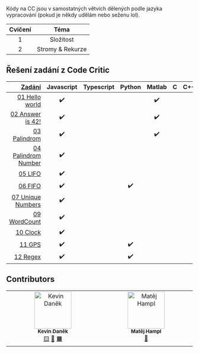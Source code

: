 Kódy na CC jsou v samostatných větvích dělených podle jazyka vypracování (pokud
je někdy udělám nebo seženu lol).

| Cvičení |       Téma       |
| :-----: | :--------------: |
|    1    |    Složitost     |
|    2    | Stromy & Rekurze |

## Řešení zadání z Code Critic

| [Zadání](Zadání/) | Javascript | Typescript | Python | Matlab | C | C++ | Rust | C# | Java| Ruby |
| -----: | :--------: | :--------: | :----: | :----: | :---: | :--: | :--:| :--: | :--: | :--: |
| [01 Hello world](Zadání/01%20Hello%20World.md)|✔️|||✔️|||✔️|||
| [02 Answer is 42!](Zadání/02%20Answer%20is%2042.md)|✔️|||✔️|||✔️
| [03 Palindrom](Zadání/03%20Palindrom.md)|✔️|||✔️|||✔️
| [04 Palindrom Number](Zadání/04%20Palindrom%20Number.md.md)|✔️|||||
| [05 LIFO](Zadání/05%20LIFO.md)|✔️|||||
| [06 FIFO](Zadání/06%20FIFO.md)|✔️||✔️|||
| [07 Unique Numbers](Zadání/07%20Unique%20Numbers.md)|✔️|||||
| [09 WordCount](Zadání/09%20WordCount.md)|✔️|||||
| [10 Clock](Zadání/10%20Clock.md)|✔️|||||
| [11 GPS](Zadání/11%20GPS.md)|✔️||✔️|||
| [12 Regex](Zadání/12%20Regex.md)|✔️||✔️|||


## Contributors

<!-- ALL-CONTRIBUTORS-LIST:START - Do not remove or modify this section -->
<!-- prettier-ignore-start -->
<!-- markdownlint-disable -->
<table>
  <tbody>
    <tr>
      <td align="center" valign="top" width="14.28%"><a href="http://bahamut731lp.github.io"><img src="https://avatars.githubusercontent.com/u/27443880?v=4?s=100" width="100px;" alt="Kevin Daněk"/><br /><sub><b>Kevin Daněk</b></sub></a><br /><a href=""Javascript")," title="Javascript">🟨</a> <a href=""Rust")," title="Rust">🦀</a> <a href=""Matlab")," title="Matlab">🟧</a></td>
      <td align="center" valign="top" width="14.28%"><a href="https://github.com/matejhampl"><img src="https://avatars.githubusercontent.com/u/91940093?v=4?s=100" width="100px;" alt="Matěj Hampl"/><br /><sub><b>Matěj Hampl</b></sub></a><br /><a href=""Python")," title="Python">🐍</a></td>
    </tr>
  </tbody>
</table>

<!-- markdownlint-restore -->
<!-- prettier-ignore-end -->

<!-- ALL-CONTRIBUTORS-LIST:END -->
